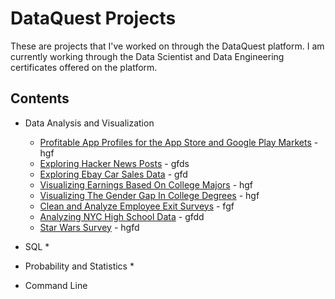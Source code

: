 # DataQuest Projects

These are projects that I've worked on through the DataQuest platform. I am currently working through the Data Scientist and Data Engineering certificates offered on the platform.

## Contents

* Data Analysis and Visualization
   * [Profitable App Profiles for the App Store and Google Play Markets](http://www.google.fr/ "Named link title") - hgf
   * [Exploring Hacker News Posts]() - gfds
   * [Exploring Ebay Car Sales Data]() - gfd
   * [Visualizing Earnings Based On College Majors]() - hgf
   * [Visualizing The Gender Gap In College Degrees]() - hgf
   * [Clean and Analyze Employee Exit Surveys]() - fgf
   * [Analyzing NYC High School Data]() - gfdd
   * [Star Wars Survey]() - hgfd
* SQL
  * 
  
* Probability and Statistics
  *
  
* Command Line


